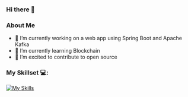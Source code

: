 ### Hi there 👋

<!--
**TripleStarCodeHunter/TripleStarCodeHunter** is a ✨ _special_ ✨ repository because its `README.md` (this file) appears on your GitHub profile.

Here are some ideas to get you started:

- 🤔 I’m looking for help with ...
- 💬 Ask me about ...
- 📫 How to reach me: ...
- 😄 Pronouns: ...
- ⚡ Fun fact: ...
-->

### About Me


- 🔭 I’m currently working on a web app using Spring Boot and Apache Kafka
- 🌱 I’m currently learning Blockchain
- 👯 I’m excited to contribute to open source

### My Skillset 💻:

[![My Skills](https://skillicons.dev/icons?i=c,cpp,py,html,css,js,angular,react,selenium,nodejs,express,postgres,kafka,java,spring,git,github&perline=8)](https://skillicons.dev)

